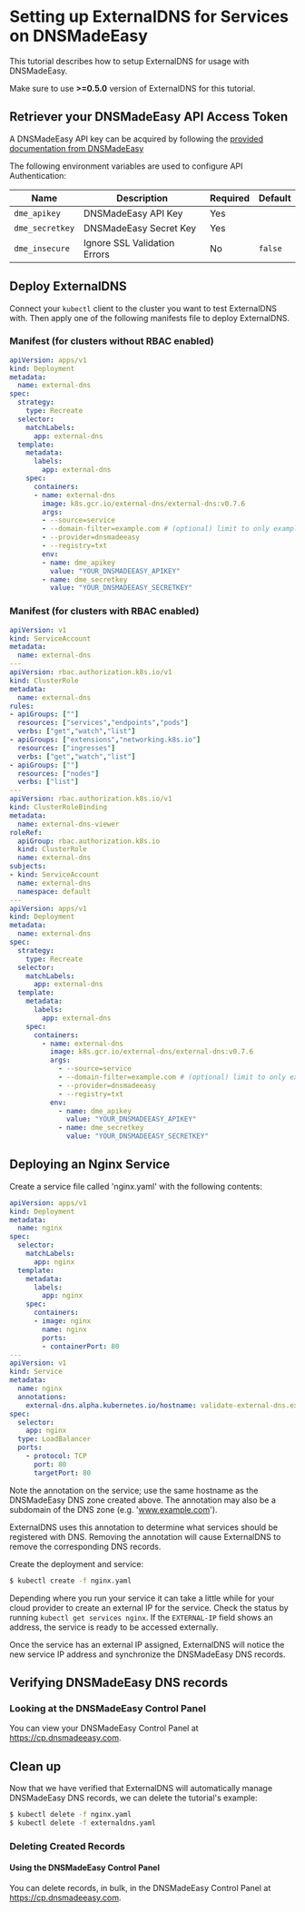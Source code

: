 # Setting up ExternalDNS for Services on DNSMadeEasy


This tutorial describes how to setup ExternalDNS for usage with DNSMadeEasy.

Make sure to use **>=0.5.0** version of ExternalDNS for this tutorial.

## Retriever your DNSMadeEasy API Access Token

A DNSMadeEasy API key can be acquired by following the [provided documentation from DNSMadeEasy](https://support.dnsmadeeasy.com/support/solutions/articles/47001131906-finding-or-generating-api-keys-in-dns-made-easy)

The following environment variables are used to configure API Authentication:

| Name | Description | Required    | Default  |
| ---- |------------ |-------------|----------|
| `dme_apikey` | DNSMadeEasy API Key | Yes         |          |
| `dme_secretkey` | DNSMadeEasy Secret Key | Yes         |          |
| `dme_insecure` | Ignore SSL Validation Errors | No |  `false` |

## Deploy ExternalDNS

Connect your `kubectl` client to the cluster you want to test ExternalDNS with.
Then apply one of the following manifests file to deploy ExternalDNS.

### Manifest (for clusters without RBAC enabled)
```yaml
apiVersion: apps/v1
kind: Deployment
metadata:
  name: external-dns
spec:
  strategy:
    type: Recreate
  selector:
    matchLabels:
      app: external-dns
  template:
    metadata:
      labels:
        app: external-dns
    spec:
      containers:
      - name: external-dns
        image: k8s.gcr.io/external-dns/external-dns:v0.7.6
        args:
        - --source=service
        - --domain-filter=example.com # (optional) limit to only example.com domains; change to match the zone you create in DNSMadeEasy, or remove to manage all
        - --provider=dnsmadeeasy
        - --registry=txt
        env:
        - name: dme_apikey
          value: "YOUR_DNSMADEEASY_APIKEY"
        - name: dme_secretkey
          value: "YOUR_DNSMADEEASY_SECRETKEY"
```

### Manifest (for clusters with RBAC enabled)

```yaml
apiVersion: v1
kind: ServiceAccount
metadata:
  name: external-dns
---
apiVersion: rbac.authorization.k8s.io/v1
kind: ClusterRole
metadata:
  name: external-dns
rules:
- apiGroups: [""]
  resources: ["services","endpoints","pods"]
  verbs: ["get","watch","list"]
- apiGroups: ["extensions","networking.k8s.io"]
  resources: ["ingresses"]
  verbs: ["get","watch","list"]
- apiGroups: [""]
  resources: ["nodes"]
  verbs: ["list"]
---
apiVersion: rbac.authorization.k8s.io/v1
kind: ClusterRoleBinding
metadata:
  name: external-dns-viewer
roleRef:
  apiGroup: rbac.authorization.k8s.io
  kind: ClusterRole
  name: external-dns
subjects:
- kind: ServiceAccount
  name: external-dns
  namespace: default
---
apiVersion: apps/v1
kind: Deployment
metadata:
  name: external-dns
spec:
  strategy:
    type: Recreate
  selector:
    matchLabels:
      app: external-dns
  template:
    metadata:
      labels:
        app: external-dns
    spec:
      containers:
        - name: external-dns
          image: k8s.gcr.io/external-dns/external-dns:v0.7.6
          args:
            - --source=service
            - --domain-filter=example.com # (optional) limit to only example.com domains; change to match the zone you create in DNSMadeEasy, or remove to manage all
            - --provider=dnsmadeeasy
            - --registry=txt
          env:
            - name: dme_apikey
              value: "YOUR_DNSMADEEASY_APIKEY"
            - name: dme_secretkey
              value: "YOUR_DNSMADEEASY_SECRETKEY"
```


## Deploying an Nginx Service

Create a service file called 'nginx.yaml' with the following contents:

```yaml
apiVersion: apps/v1
kind: Deployment
metadata:
  name: nginx
spec:
  selector:
    matchLabels:
      app: nginx
  template:
    metadata:
      labels:
        app: nginx
    spec:
      containers:
      - image: nginx
        name: nginx
        ports:
        - containerPort: 80
---
apiVersion: v1
kind: Service
metadata:
  name: nginx
  annotations:
    external-dns.alpha.kubernetes.io/hostname: validate-external-dns.example.com
spec:
  selector:
    app: nginx
  type: LoadBalancer
  ports:
    - protocol: TCP
      port: 80
      targetPort: 80
```

Note the annotation on the service; use the same hostname as the DNSMadeEasy DNS zone created above. The annotation may also be a subdomain
of the DNS zone (e.g. 'www.example.com').

ExternalDNS uses this annotation to determine what services should be registered with DNS.  Removing the annotation will cause ExternalDNS to remove the corresponding DNS records.

Create the deployment and service:

```sh
$ kubectl create -f nginx.yaml
```

Depending where you run your service it can take a little while for your cloud provider to create an external IP for the service. Check the status by running
`kubectl get services nginx`.  If the `EXTERNAL-IP` field shows an address, the service is ready to be accessed externally.

Once the service has an external IP assigned, ExternalDNS will notice the new service IP address and synchronize
the DNSMadeEasy DNS records.

## Verifying DNSMadeEasy DNS records

### Looking at the DNSMadeEasy Control Panel

You can view your DNSMadeEasy Control Panel at https://cp.dnsmadeeasy.com.

## Clean up

Now that we have verified that ExternalDNS will automatically manage DNSMadeEasy DNS records, we can delete the tutorial's example:

```sh
$ kubectl delete -f nginx.yaml
$ kubectl delete -f externaldns.yaml
```

### Deleting Created Records

#### Using the DNSMadeEasy Control Panel

You can delete records, in bulk, in the DNSMadeEasy Control Panel at https://cp.dnsmadeeasy.com.